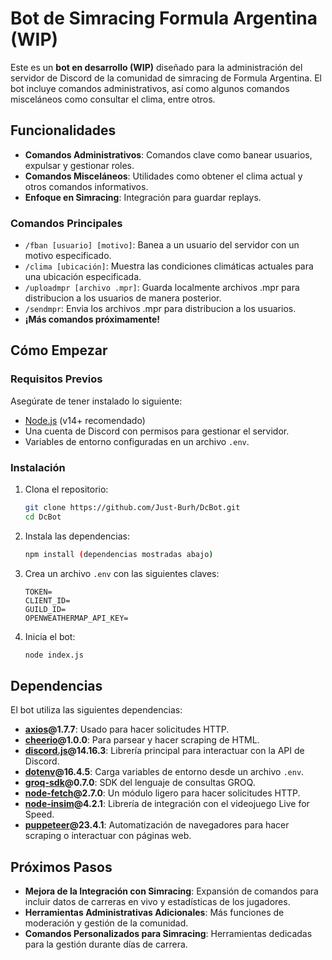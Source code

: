 # Bot de Simracing Formula Argentina (WIP)

Este es un **bot en desarrollo (WIP)** diseñado para la administración del servidor de Discord de la comunidad de simracing de Formula Argentina. El bot incluye comandos administrativos, así como algunos comandos misceláneos como consultar el clima, entre otros.

## Funcionalidades

- **Comandos Administrativos**: Comandos clave como banear usuarios, expulsar y gestionar roles.
- **Comandos Misceláneos**: Utilidades como obtener el clima actual y otros comandos informativos.
- **Enfoque en Simracing**: Integración para guardar replays.

### Comandos Principales
- `/fban [usuario] [motivo]`: Banea a un usuario del servidor con un motivo especificado.
- `/clima [ubicación]`: Muestra las condiciones climáticas actuales para una ubicación especificada.
- `/uploadmpr [archivo .mpr]`: Guarda localmente archivos .mpr para distribucion a los usuarios de manera posterior.
- `/sendmpr`: Envia los archivos .mpr para distribucion a los usuarios.
- **¡Más comandos próximamente!**

## Cómo Empezar

### Requisitos Previos

Asegúrate de tener instalado lo siguiente:

- [Node.js](https://nodejs.org/) (v14+ recomendado)
- Una cuenta de Discord con permisos para gestionar el servidor.
- Variables de entorno configuradas en un archivo `.env`.

### Instalación

1. Clona el repositorio:
   ```bash
   git clone https://github.com/Just-Burh/DcBot.git
   cd DcBot
   ```

2. Instala las dependencias:
   ```bash
   npm install (dependencias mostradas abajo)
   ```

3. Crea un archivo `.env` con las siguientes claves:
   ```
   TOKEN=
   CLIENT_ID=
   GUILD_ID=
   OPENWEATHERMAP_API_KEY=
   ```

4. Inicia el bot:
   ```bash
   node index.js
   ```

## Dependencias

El bot utiliza las siguientes dependencias:

- **[axios](https://www.npmjs.com/package/axios)@1.7.7**: Usado para hacer solicitudes HTTP.
- **[cheerio](https://www.npmjs.com/package/cheerio)@1.0.0**: Para parsear y hacer scraping de HTML.
- **[discord.js](https://www.npmjs.com/package/discord.js)@14.16.3**: Librería principal para interactuar con la API de Discord.
- **[dotenv](https://www.npmjs.com/package/dotenv)@16.4.5**: Carga variables de entorno desde un archivo `.env`.
- **[groq-sdk](https://www.npmjs.com/package/groq-sdk)@0.7.0**: SDK del lenguaje de consultas GROQ.
- **[node-fetch](https://www.npmjs.com/package/node-fetch)@2.7.0**: Un módulo ligero para hacer solicitudes HTTP.
- **[node-insim](https://www.npmjs.com/package/node-insim)@4.2.1**: Librería de integración con el videojuego Live for Speed.
- **[puppeteer](https://www.npmjs.com/package/puppeteer)@23.4.1**: Automatización de navegadores para hacer scraping o interactuar con páginas web.

## Próximos Pasos

- **Mejora de la Integración con Simracing**: Expansión de comandos para incluir datos de carreras en vivo y estadísticas de los jugadores.
- **Herramientas Administrativas Adicionales**: Más funciones de moderación y gestión de la comunidad.
- **Comandos Personalizados para Simracing**: Herramientas dedicadas para la gestión durante días de carrera.

